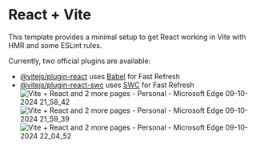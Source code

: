 # React + Vite

This template provides a minimal setup to get React working in Vite with HMR and some ESLint rules.

Currently, two official plugins are available:

- [@vitejs/plugin-react](https://github.com/vitejs/vite-plugin-react/blob/main/packages/plugin-react/README.md) uses [Babel](https://babeljs.io/) for Fast Refresh
- [@vitejs/plugin-react-swc](https://github.com/vitejs/vite-plugin-react-swc) uses [SWC](https://swc.rs/) for Fast Refresh
![Vite + React and 2 more pages - Personal - Microsoft​ Edge 09-10-2024 21_58_42](https://github.com/user-attachments/assets/820eff2a-0b1e-428f-971f-eb22058a6ff1)
![Vite + React and 2 more pages - Personal - Microsoft​ Edge 09-10-2024 21_59_39](https://github.com/user-attachments/assets/a46c4351-7ee8-41ae-8f3f-4409f3f687a4)
![Vite + React and 2 more pages - Personal - Microsoft​ Edge 09-10-2024 22_04_52](https://github.com/user-attachments/assets/6fb5bda7-d9db-4f7e-924a-fd61b52396e5)
